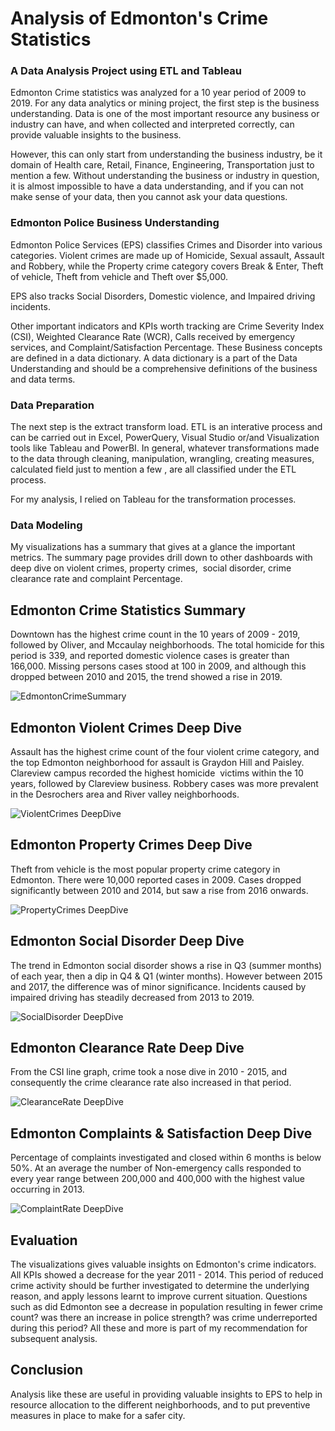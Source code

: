 # Analysis of Edmonton's Crime Statistics
### A Data Analysis Project using ETL and Tableau

Edmonton Crime statistics was analyzed for a 10 year period of 2009 to 2019. For any data analytics or mining project, the first step is the business understanding. Data is one of the most important resource any business or industry can have, and when collected and interpreted correctly, can provide valuable insights to the business.

However, this can only start from understanding the business industry, be it domain of Health care, Retail, Finance, Engineering, Transportation just to mention a few. Without understanding the business or industry in question, it is almost impossible to have a data understanding, and if you can not make sense of your data, then you cannot ask your data questions.

### Edmonton Police Business Understanding 
Edmonton Police Services (EPS) classifies Crimes and Disorder into various categories. Violent crimes are made up of Homicide, Sexual assault, Assault and Robbery, while the Property crime category covers Break & Enter, Theft of vehicle, Theft from vehicle and Theft over $5,000.

EPS also tracks Social Disorders, Domestic violence, and Impaired driving incidents.

Other important indicators and KPIs worth tracking are Crime Severity Index (CSI), Weighted Clearance Rate (WCR), Calls received by emergency services, and Complaint/Satisfaction Percentage. These Business concepts are defined in a data dictionary. A data dictionary is a part of the Data Understanding and should be a comprehensive definitions of the business and data terms.

### Data Preparation
The next step is the extract transform load. ETL is an interative process and can be carried out in Excel, PowerQuery, Visual Studio or/and Visualization tools like Tableau and PowerBI. In general, whatever transformations made to the data through cleaning, manipulation, wrangling, creating measures, calculated field just to mention a few , are all classified under the ETL process. 

For my analysis, I relied on Tableau for the transformation processes. 

### Data Modeling 
My visualizations has a summary that gives at a glance the important metrics. The summary page provides drill down to other dashboards with deep dive on violent crimes, property crimes,  social disorder, crime clearance rate and complaint Percentage.

## Edmonton Crime Statistics Summary
Downtown has the highest crime count in the 10 years of 2009 - 2019, followed by Oliver, and Mccaulay neighborhoods. The total homicide for this period is 339, and reported domestic violence cases is greater than 166,000.
Missing persons cases stood at 100 in 2009, and although this dropped between 2010 and 2015, the trend showed a rise in 2019. 


![EdmontonCrimeSummary](https://user-images.githubusercontent.com/114383545/192958566-68e9d745-d06f-440b-9257-afb1c648fb78.jpg)



## Edmonton Violent Crimes Deep Dive
Assault has the highest crime count of the four violent crime category, and the top Edmonton neighborhood for assault is Graydon Hill and Paisley.
Clareview campus recorded the highest homicide  victims within the 10 years, followed by Clareview business.
Robbery cases was more prevalent in the Desrochers area and River valley neighborhoods. 

![ViolentCrimes DeepDive](https://user-images.githubusercontent.com/114383545/192958671-8cb78add-a4e4-4882-9f03-f3af11870025.jpg)



## Edmonton Property Crimes Deep Dive
Theft from vehicle is the most popular property crime category in Edmonton. There were 10,000 reported cases in 2009. Cases dropped significantly between 2010 and 2014, but saw a rise from 2016 onwards.

![PropertyCrimes DeepDive](https://user-images.githubusercontent.com/114383545/192958719-61e5423b-a025-438e-85e2-e25840c1576d.jpg)



## Edmonton Social Disorder Deep Dive
The trend in Edmonton social disorder shows a rise in Q3 (summer months) of each year, then a dip in Q4 & Q1 (winter months). However between 2015 and 2017, the difference was of minor significance.
Incidents caused by impaired driving has steadily decreased from 2013 to 2019.

![SocialDisorder DeepDive](https://user-images.githubusercontent.com/114383545/192958764-9e9aad92-06eb-46c4-a12f-67cf69a943a4.jpg)



## Edmonton Clearance Rate Deep Dive
From the CSI line graph, crime took a nose dive in 2010 - 2015, and consequently the crime clearance rate also increased in that period.

![ClearanceRate DeepDive](https://user-images.githubusercontent.com/114383545/192958797-0648d7f1-86dc-4bcc-b917-fb368db5ff2d.jpg)



## Edmonton Complaints & Satisfaction Deep Dive
Percentage of complaints investigated and closed within 6 months is below 50%. At an average the number of Non-emergency calls responded to every year range between 200,000 and 400,000 with the highest value occurring in 2013.

![ComplaintRate DeepDive](https://user-images.githubusercontent.com/114383545/192958838-68a4340c-4163-4779-a7e5-8546e96bafbc.jpg)


## Evaluation
The visualizations gives valuable insights on Edmonton's crime indicators. All KPIs showed a decrease for the year 2011 - 2014. This period of reduced crime activity should be further investigated to determine the underlying reason, and apply lessons learnt to improve current situation. Questions such as did Edmonton see a decrease in population resulting in fewer crime count? was there an increase in police strength? was crime underreported during this period? All these and more is part of my recommendation for subsequent analysis.


## Conclusion
Analysis like these are useful in providing valuable insights to EPS to help in resource allocation to the different neighborhoods, and to put preventive measures in place to make for a safer city.
